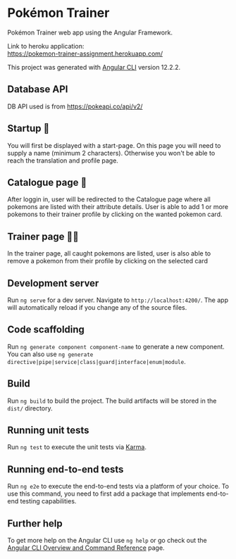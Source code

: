 # Pokémon Trainer
Pokémon Trainer web app using the Angular Framework.

Link to heroku application:  
https://pokemon-trainer-assignment.herokuapp.com/

This project was generated with [Angular CLI](https://github.com/angular/angular-cli) version 12.2.2.

## Database API 

DB API used is from https://pokeapi.co/api/v2/

## Startup 🌟

You will first be displayed with a start-page. On this page you will need to supply a name (minimum 2 characters).
Otherwise you won't be able to reach the translation and profile page.

## Catalogue page 📃

After loggin in, user will be redirected to the Catalogue page where all pokemons are listed with their attribute details. User is able to add 1 or more pokemons to their trainer profile by clicking on the wanted pokemon card.

## Trainer page 🙋‍♂️

In the trainer page, all caught pokemons are listed, user is also able to remove a pokemon from their profile by clicking on the selected card

## Development server

Run `ng serve` for a dev server. Navigate to `http://localhost:4200/`. The app will automatically reload if you change any of the source files.

## Code scaffolding

Run `ng generate component component-name` to generate a new component. You can also use `ng generate directive|pipe|service|class|guard|interface|enum|module`.

## Build

Run `ng build` to build the project. The build artifacts will be stored in the `dist/` directory.

## Running unit tests

Run `ng test` to execute the unit tests via [Karma](https://karma-runner.github.io).

## Running end-to-end tests

Run `ng e2e` to execute the end-to-end tests via a platform of your choice. To use this command, you need to first add a package that implements end-to-end testing capabilities.

## Further help

To get more help on the Angular CLI use `ng help` or go check out the [Angular CLI Overview and Command Reference](https://angular.io/cli) page.
